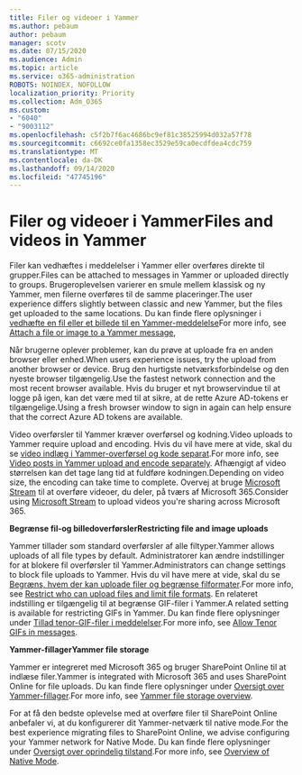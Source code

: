 ```yaml
---
title: Filer og videoer i Yammer
ms.author: pebaum
author: pebaum
manager: scotv
ms.date: 07/15/2020
ms.audience: Admin
ms.topic: article
ms.service: o365-administration
ROBOTS: NOINDEX, NOFOLLOW
localization_priority: Priority
ms.collection: Adm_O365
ms.custom:
- "6040"
- "9003112"
ms.openlocfilehash: c5f2b7f6ac4686bc9ef81c38525994d032a57f78
ms.sourcegitcommit: c6692ce0fa1358ec3529e59ca0ecdfdea4cdc759
ms.translationtype: MT
ms.contentlocale: da-DK
ms.lasthandoff: 09/14/2020
ms.locfileid: "47745196"
---
```

# <a name="files-and-videos-in-yammer"></a><span data-ttu-id="5dbac-102">Filer og videoer i Yammer</span><span class="sxs-lookup"><span data-stu-id="5dbac-102">Files and videos in Yammer</span></span>

<span data-ttu-id="5dbac-103">Filer kan vedhæftes i meddelelser i Yammer eller overføres direkte til grupper.</span><span class="sxs-lookup"><span data-stu-id="5dbac-103">Files can be attached to messages in Yammer or uploaded directly to groups.</span></span> <span data-ttu-id="5dbac-104">Brugeroplevelsen varierer en smule mellem klassisk og ny Yammer, men filerne overføres til de samme placeringer.</span><span class="sxs-lookup"><span data-stu-id="5dbac-104">The user experience differs slightly between classic and new Yammer, but the files get uploaded to the same locations.</span></span> <span data-ttu-id="5dbac-105">Du kan finde flere oplysninger i [vedhæfte en fil eller et billede til en Yammer-meddelelse](https://support.microsoft.com/office/attach-a-file-or-image-to-a-yammer-message-f576d4d1-ad66-4ce4-9c43-46cf75978dbf)</span><span class="sxs-lookup"><span data-stu-id="5dbac-105">For more info, see [Attach a file or image to a Yammer message](https://support.microsoft.com/office/attach-a-file-or-image-to-a-yammer-message-f576d4d1-ad66-4ce4-9c43-46cf75978dbf),</span></span>  

<span data-ttu-id="5dbac-106">Når brugerne oplever problemer, kan du prøve at uploade fra en anden browser eller enhed.</span><span class="sxs-lookup"><span data-stu-id="5dbac-106">When users experience issues, try the upload from another browser or device.</span></span> <span data-ttu-id="5dbac-107">Brug den hurtigste netværksforbindelse og den nyeste browser tilgængelig.</span><span class="sxs-lookup"><span data-stu-id="5dbac-107">Use the fastest network connection and the most recent browser available.</span></span> <span data-ttu-id="5dbac-108">Hvis du bruger et nyt browservindue til at logge på igen, kan det være med til at sikre, at de rette Azure AD-tokens er tilgængelige.</span><span class="sxs-lookup"><span data-stu-id="5dbac-108">Using a fresh browser window to sign in again can help ensure that the correct Azure AD tokens are available.</span></span>

<span data-ttu-id="5dbac-109">Video overførsler til Yammer kræver overførsel og kodning.</span><span class="sxs-lookup"><span data-stu-id="5dbac-109">Video uploads to Yammer require upload and encoding.</span></span> <span data-ttu-id="5dbac-110">Hvis du vil have mere at vide, skal du se [video indlæg i Yammer-overførsel og kode separat](https://support.microsoft.com/office/video-posts-in-yammer-upload-and-encode-separately-5b3a348e-3a0a-4c4b-95b1-eabdf245ba25).</span><span class="sxs-lookup"><span data-stu-id="5dbac-110">For more info, see [Video posts in Yammer upload and encode separately](https://support.microsoft.com/office/video-posts-in-yammer-upload-and-encode-separately-5b3a348e-3a0a-4c4b-95b1-eabdf245ba25).</span></span> <span data-ttu-id="5dbac-111">Afhængigt af video størrelsen kan det tage lang tid at fuldføre kodningen.</span><span class="sxs-lookup"><span data-stu-id="5dbac-111">Depending on video size, the encoding can take time to complete.</span></span> <span data-ttu-id="5dbac-112">Overvej at bruge [Microsoft Stream](https://docs.microsoft.com/stream/overview) til at overføre videoer, du deler, på tværs af Microsoft 365.</span><span class="sxs-lookup"><span data-stu-id="5dbac-112">Consider using [Microsoft Stream](https://docs.microsoft.com/stream/overview) to upload videos you're sharing across Microsoft 365.</span></span>

<span data-ttu-id="5dbac-113">**Begrænse fil-og billedoverførsler**</span><span class="sxs-lookup"><span data-stu-id="5dbac-113">**Restricting file and image uploads**</span></span>

<span data-ttu-id="5dbac-114">Yammer tillader som standard overførsler af alle filtyper.</span><span class="sxs-lookup"><span data-stu-id="5dbac-114">Yammer allows uploads of all file types by default.</span></span> <span data-ttu-id="5dbac-115">Administratorer kan ændre indstillinger for at blokere fil overførsler til Yammer.</span><span class="sxs-lookup"><span data-stu-id="5dbac-115">Administrators can change settings to block file uploads to Yammer.</span></span> <span data-ttu-id="5dbac-116">Hvis du vil have mere at vide, skal du se [Begræns, hvem der kan uploade filer og begrænse filformater](https://docs.microsoft.com/yammer/configure-your-yammer-network/configure-yammer#restrict-who-can-upload-files-and-limit-file-formats).</span><span class="sxs-lookup"><span data-stu-id="5dbac-116">For more info, see [Restrict who can upload files and limit file formats](https://docs.microsoft.com/yammer/configure-your-yammer-network/configure-yammer#restrict-who-can-upload-files-and-limit-file-formats).</span></span> <span data-ttu-id="5dbac-117">En relateret indstilling er tilgængelig til at begrænse GIF-filer i Yammer.</span><span class="sxs-lookup"><span data-stu-id="5dbac-117">A related setting is available for restricting GIFs in Yammer.</span></span> <span data-ttu-id="5dbac-118">Du kan finde flere oplysninger under [Tillad tenor-GIF-filer i meddelelser](https://docs.microsoft.com/yammer/configure-your-yammer-network/configure-yammer#allow-tenor-gifs-in-messages).</span><span class="sxs-lookup"><span data-stu-id="5dbac-118">For more info, see [Allow Tenor GIFs in messages](https://docs.microsoft.com/yammer/configure-your-yammer-network/configure-yammer#allow-tenor-gifs-in-messages).</span></span>

<span data-ttu-id="5dbac-119">**Yammer-fillager**</span><span class="sxs-lookup"><span data-stu-id="5dbac-119">**Yammer file storage**</span></span>

<span data-ttu-id="5dbac-120">Yammer er integreret med Microsoft 365 og bruger SharePoint Online til at indlæse filer.</span><span class="sxs-lookup"><span data-stu-id="5dbac-120">Yammer is integrated with Microsoft 365 and uses SharePoint Online for file uploads.</span></span> <span data-ttu-id="5dbac-121">Du kan finde flere oplysninger under [Oversigt over Yammer-fillager](https://docs.microsoft.com/yammer/get-started-with-yammer/file-storage).</span><span class="sxs-lookup"><span data-stu-id="5dbac-121">For more info, see [Yammer file storage overview](https://docs.microsoft.com/yammer/get-started-with-yammer/file-storage).</span></span> 

<span data-ttu-id="5dbac-122">For at få den bedste oplevelse med at overføre filer til SharePoint Online anbefaler vi, at du konfigurerer dit Yammer-netværk til native mode.</span><span class="sxs-lookup"><span data-stu-id="5dbac-122">For the best experience migrating files to SharePoint Online, we advise configuring your Yammer network for Native Mode.</span></span> <span data-ttu-id="5dbac-123">Du kan finde flere oplysninger under [Oversigt over oprindelig tilstand](https://docs.microsoft.com/yammer/configure-your-yammer-network/overview-native-mode).</span><span class="sxs-lookup"><span data-stu-id="5dbac-123">For more info, see [Overview of Native Mode](https://docs.microsoft.com/yammer/configure-your-yammer-network/overview-native-mode).</span></span> 